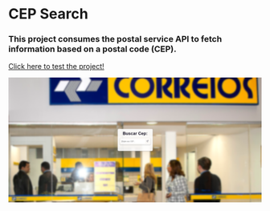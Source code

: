 # CEP Search
### This project consumes the postal service API to fetch information based on a postal code (CEP).
<a href="https://vinicius-rodriguess.github.io/Busca-CEP/">Click here to test the project!</a>
<p></p>
<img src="./src/img/BuscaCep.png">
